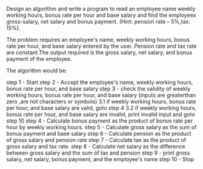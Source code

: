 Design an algorithm and write a program to read an employee name weekly working hours, bonus rate per hour and base salary and find the employees gross-salary, net salary and bonus payment. (Hint: pension rate – 5%,tax: 15%).

The problem requires an employee's name, weekly working hours, bonus rate per hour, and base salary entered by the user. Pension rate and tax rate are constant.The output required is the gross salary, net salary, and bonus payment of the employee.

The algorithm would be:

step 1 - Start
step 2 - Accept the employee's name, weekly working hours, bonus rate per hour, and base salary
step 3 - check the validity of weekly working hours, bonus rate per hour, and base salary (inputs are greaterthan zero ,are not characters or symbols) 
     3.1 if weekly working hours, bonus rate per hour, and base salary are valid, goto step 4
     3.2 if weekly working hours, bonus rate per hour, and base salary are invalid, print invalid input and goto step 10
step 4 - Calculate bonus payment as the product of bonus rate per hour by weekly working hours.
step 5 - Calculate gross salary as the sum of bonus payment and base salary
step 6 - Calculate pension as the product of gross salary and pension rate
step 7 - Calculate tax as the product of gross salary and tax rate.
step 8 - Calculate net salary as the difference between gross salary and the sum of tax and pension
step 9 - print gross salary, net salary, bonus payment, and the employee's name
step 10 - Stop


